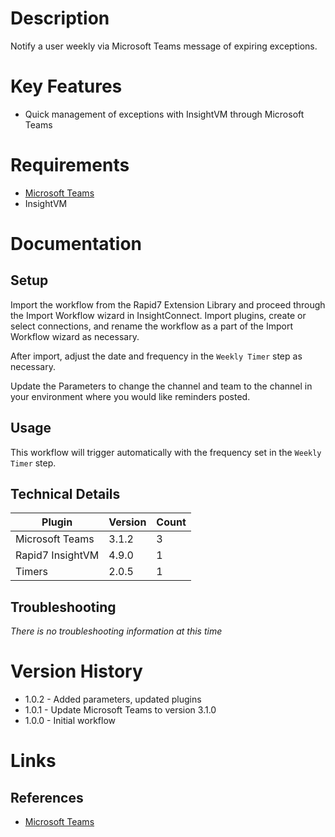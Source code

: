 # Description

Notify a user weekly via Microsoft Teams message of expiring exceptions.

# Key Features

* Quick management of exceptions with InsightVM through Microsoft Teams

# Requirements

* [Microsoft Teams](https://docs.rapid7.com/insightconnect/microsoft-teams/)
* InsightVM

# Documentation

## Setup

Import the workflow from the Rapid7 Extension Library and proceed through the Import Workflow wizard in InsightConnect. Import plugins, create or select connections, and rename the workflow as a part of the Import Workflow wizard as necessary.

After import, adjust the date and frequency in the `Weekly Timer` step as necessary.

Update the Parameters to change the channel and team to the channel in your environment where you would like reminders posted.

## Usage

This workflow will trigger automatically with the frequency set in the `Weekly Timer` step.

## Technical Details


|Plugin|Version|Count|
|----|----|--------|
|Microsoft Teams|3.1.2|3|
|Rapid7 InsightVM|4.9.0|1|
|Timers|2.0.5|1|

## Troubleshooting

_There is no troubleshooting information at this time_

# Version History

* 1.0.2 - Added parameters, updated plugins
* 1.0.1 - Update Microsoft Teams to version 3.1.0
* 1.0.0 - Initial workflow

# Links

## References

* [Microsoft Teams](https://docs.rapid7.com/insightconnect/microsoft-teams/)
